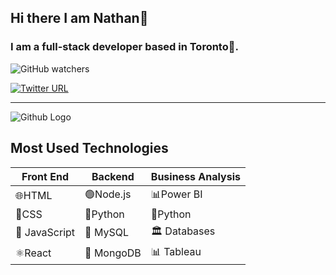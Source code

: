 ## Hi there I am Nathan👋

###  I am a full-stack developer based in Toronto🍁.

![GitHub watchers](https://img.shields.io/github/watchers/nathan-el/Nathanael.github.io)

[![Twitter URL](https://img.shields.io/twitter/url/https/twitter.com/Naathan_el?style=social)](https://twitter.com/Naathan_el)

***
![Github Logo](https://www.chromethemer.com/wallpapers/chromebook-wallpapers/images/960/astronaut-space-surfing-chromebook-wallpaper.jpg)

## Most Used Technologies
| Front End | Backend | Business Analysis |
|----------|----------|----------|
| 🌐HTML  | 🟢Node.js  | 📊Power BI  |
| 🎨CSS  | 🐍Python  | 🐍Python  |
|🚀 JavaScript  |🐬 MySQL  |🏛️ Databases  |
| ⚛️React  | 🍃 MongoDB |📊 Tableau  |


<!--


**Nathan-el/Nathan-el** is a ✨ _special_ ✨ repository because its `README.md` (this file) appears on your GitHub profile.

Here are some ideas to get you started:

- 🔭 I’m currently working on ...
- 🌱 I’m currently learning ...
- 👯 I’m looking to collaborate on ...
- 🤔 I’m looking for help with ...
- 💬 Ask me about ...
- 📫 How to reach me: ...
- 😄 Pronouns: ...
- ⚡ Fun fact: ...
-->

